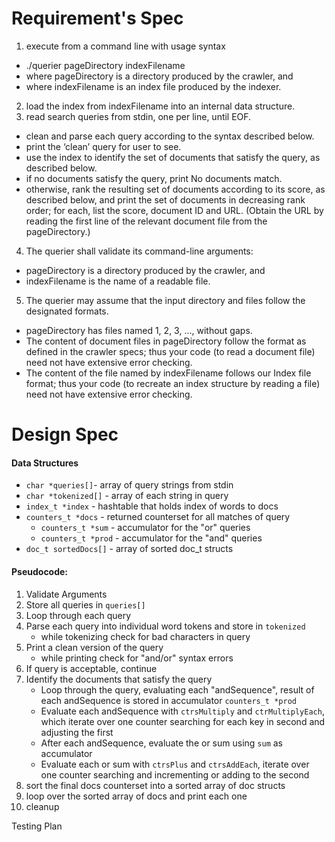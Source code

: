# Requirement's Spec

1. execute from a command line with usage syntax
  * ./querier pageDirectory indexFilename
  * where pageDirectory is a directory produced by the crawler, and
  * where indexFilename is an index file produced by the indexer.
2. load the index from indexFilename into an internal data structure.
3. read search queries from stdin, one per line, until EOF.
  * clean and parse each query according to the syntax described below.
  * print the ‘clean’ query for user to see.
  * use the index to identify the set of documents that satisfy the query, as described below.
  * if no documents satisfy the query, print No documents match.
  * otherwise, rank the resulting set of documents according to its score, as described below, and print the set of      documents in decreasing rank order; for each, list the score, document ID and URL. (Obtain the URL by reading the first line of the relevant document file from the pageDirectory.)
4. The querier shall validate its command-line arguments:
  * pageDirectory is a directory produced by the crawler, and
  * indexFilename is the name of a readable file.
5. The querier may assume that the input directory and files follow the designated formats.
  * pageDirectory has files named 1, 2, 3, …, without gaps.
  * The content of document files in pageDirectory follow the format as defined in the crawler specs; thus your code (to read a document file) need not have extensive error checking.
  * The content of the file named by indexFilename follows our Index file format; thus your code (to recreate an index structure by reading a file) need not have extensive error checking.

# Design Spec
#### Data Structures
  * `char *queries[]`- array of query strings from stdin
  * `char *tokenized[]` - array of each string in query
  *  `index_t *index` - hashtable that holds index of words to docs
  * `counters_t *docs` - returned counterset for all matches of query
    * `counters_t *sum` - accumulator for the "or" queries
    * `counters_t *prod` - accumulator for the "and" queries
  * `doc_t sortedDocs[]` - array of sorted doc_t structs
#### Pseudocode:
  1. Validate Arguments
  2. Store all queries in `queries[]`
  3. Loop through each query
  4. Parse each query into individual word tokens and store in `tokenized`
      * while tokenizing check for bad characters in query
  5. Print a clean version of the query
      * while printing check for "and/or" syntax errors
  6. If query is acceptable, continue
  7. Identify the documents that satisfy the query
      * Loop through the query, evaluating each "andSequence", result of each
        andSequence is stored in accumulator `counters_t *prod`
      * Evaluate each andSequence with `ctrsMultiply` and `ctrMultiplyEach`, which
        iterate over one counter searching for each key in second and adjusting the first
      * After each andSequence, evaluate the or sum using `sum` as accumulator
      * Evaluate each or sum with `ctrsPlus` and `ctrsAddEach`, iterate over one counter
        searching and incrementing or adding to the second
  8. sort the final docs counterset into a sorted array of doc structs
  9. loop over the sorted array of docs and print each one
  10. cleanup 

Testing Plan
